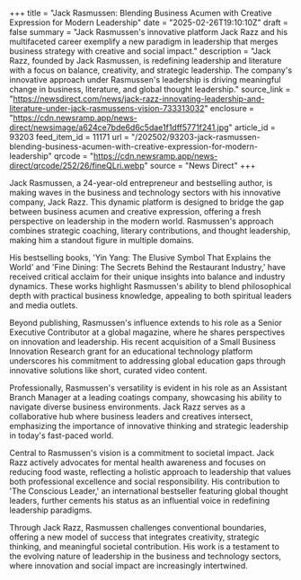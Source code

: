 +++
title = "Jack Rasmussen: Blending Business Acumen with Creative Expression for Modern Leadership"
date = "2025-02-26T19:10:10Z"
draft = false
summary = "Jack Rasmussen's innovative platform Jack Razz and his multifaceted career exemplify a new paradigm in leadership that merges business strategy with creative and social impact."
description = "Jack Razz, founded by Jack Rasmussen, is redefining leadership and literature with a focus on balance, creativity, and strategic leadership. The company's innovative approach under Rasmussen's leadership is driving meaningful change in business, literature, and global thought leadership."
source_link = "https://newsdirect.com/news/jack-razz-innovating-leadership-and-literature-under-jack-rasmussens-vision-733313032"
enclosure = "https://cdn.newsramp.app/news-direct/newsimage/a624ce7bde6d6c5dae1f1dff5771f241.jpg"
article_id = 93203
feed_item_id = 11171
url = "/202502/93203-jack-rasmussen-blending-business-acumen-with-creative-expression-for-modern-leadership"
qrcode = "https://cdn.newsramp.app/news-direct/qrcode/252/26/fineQLri.webp"
source = "News Direct"
+++

<p>Jack Rasmussen, a 24-year-old entrepreneur and bestselling author, is making waves in the business and technology sectors with his innovative company, Jack Razz. This dynamic platform is designed to bridge the gap between business acumen and creative expression, offering a fresh perspective on leadership in the modern world. Rasmussen's approach combines strategic coaching, literary contributions, and thought leadership, making him a standout figure in multiple domains.</p><p>His bestselling books, 'Yin Yang: The Elusive Symbol That Explains the World' and 'Fine Dining: The Secrets Behind the Restaurant Industry,' have received critical acclaim for their unique insights into balance and industry dynamics. These works highlight Rasmussen's ability to blend philosophical depth with practical business knowledge, appealing to both spiritual leaders and media outlets.</p><p>Beyond publishing, Rasmussen's influence extends to his role as a Senior Executive Contributor at a global magazine, where he shares perspectives on innovation and leadership. His recent acquisition of a Small Business Innovation Research grant for an educational technology platform underscores his commitment to addressing global education gaps through innovative solutions like short, curated video content.</p><p>Professionally, Rasmussen's versatility is evident in his role as an Assistant Branch Manager at a leading coatings company, showcasing his ability to navigate diverse business environments. Jack Razz serves as a collaborative hub where business leaders and creatives intersect, emphasizing the importance of innovative thinking and strategic leadership in today's fast-paced world.</p><p>Central to Rasmussen's vision is a commitment to societal impact. Jack Razz actively advocates for mental health awareness and focuses on reducing food waste, reflecting a holistic approach to leadership that values both professional excellence and social responsibility. His contribution to 'The Conscious Leader,' an international bestseller featuring global thought leaders, further cements his status as an influential voice in redefining leadership paradigms.</p><p>Through Jack Razz, Rasmussen challenges conventional boundaries, offering a new model of success that integrates creativity, strategic thinking, and meaningful societal contribution. His work is a testament to the evolving nature of leadership in the business and technology sectors, where innovation and social impact are increasingly intertwined.</p>